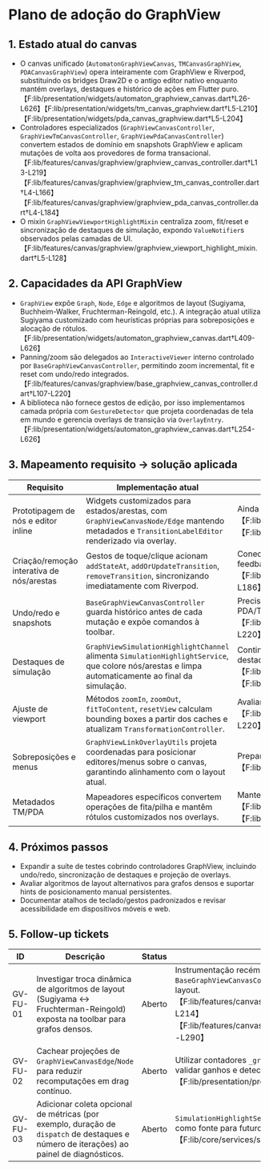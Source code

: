# Plano de adoção do GraphView

## 1. Estado atual do canvas

- O canvas unificado (`AutomatonGraphViewCanvas`, `TMCanvasGraphView`, `PDACanvasGraphView`) opera inteiramente com GraphView e Riverpod, substituindo os bridges Draw2D e o antigo editor nativo enquanto mantém overlays, destaques e histórico de ações em Flutter puro.【F:lib/presentation/widgets/automaton_graphview_canvas.dart†L26-L626】【F:lib/presentation/widgets/tm_canvas_graphview.dart†L5-L210】【F:lib/presentation/widgets/pda_canvas_graphview.dart†L5-L204】
- Controladores especializados (`GraphViewCanvasController`, `GraphViewTmCanvasController`, `GraphViewPdaCanvasController`) convertem estados de domínio em snapshots GraphView e aplicam mutações de volta aos provedores de forma transacional.【F:lib/features/canvas/graphview/graphview_canvas_controller.dart†L13-L219】【F:lib/features/canvas/graphview/graphview_tm_canvas_controller.dart†L4-L166】【F:lib/features/canvas/graphview/graphview_pda_canvas_controller.dart†L4-L184】
- O mixin `GraphViewViewportHighlightMixin` centraliza zoom, fit/reset e sincronização de destaques de simulação, expondo `ValueNotifier`s observados pelas camadas de UI.【F:lib/features/canvas/graphview/graphview_viewport_highlight_mixin.dart†L5-L128】

## 2. Capacidades da API GraphView

- `GraphView` expõe `Graph`, `Node`, `Edge` e algoritmos de layout (Sugiyama, Buchheim-Walker, Fruchterman-Reingold, etc.). A integração atual utiliza Sugiyama customizado com heurísticas próprias para sobreposições e alocação de rótulos.【F:lib/presentation/widgets/automaton_graphview_canvas.dart†L409-L626】
- Panning/zoom são delegados ao `InteractiveViewer` interno controlado por `BaseGraphViewCanvasController`, permitindo zoom incremental, fit e reset com undo/redo integrados.【F:lib/features/canvas/graphview/base_graphview_canvas_controller.dart†L107-L220】
- A biblioteca não fornece gestos de edição, por isso implementamos camada própria com `GestureDetector` que projeta coordenadas de tela em mundo e gerencia overlays de transição via `OverlayEntry`.【F:lib/presentation/widgets/automaton_graphview_canvas.dart†L254-L626】

## 3. Mapeamento requisito → solução aplicada

| Requisito | Implementação atual | Observações |
| --- | --- | --- |
| Prototipagem de nós e editor inline | Widgets customizados para estados/arestas, com `GraphViewCanvasNode/Edge` mantendo metadados e `TransitionLabelEditor` renderizado via overlay.| Ainda avaliamos variantes para suportar multi-linhas e ícones adicionais.【F:lib/features/canvas/graphview/graphview_canvas_models.dart†L5-L210】【F:lib/presentation/widgets/automaton_graphview_canvas.dart†L333-L626】 |
| Criação/remoção interativa de nós/arestas | Gestos de toque/clique acionam `addStateAt`, `addOrUpdateTransition`, `removeTransition`, sincronizando imediatamente com Riverpod.| Conectores temporários podem ser adicionados em futuros refinamentos para feedback visual durante o arraste.【F:lib/features/canvas/graphview/graphview_canvas_controller.dart†L106-L186】 |
| Undo/redo e snapshots | `BaseGraphViewCanvasController` guarda histórico antes de cada mutação e expõe comandos à toolbar.| Precisamos expandir cobertura de testes para validar cenários de undo em PDA/TM com metadados extras.【F:lib/features/canvas/graphview/base_graphview_canvas_controller.dart†L107-L220】 |
| Destaques de simulação | `GraphViewSimulationHighlightChannel` alimenta `SimulationHighlightService`, que colore nós/arestas e limpa automaticamente ao final da simulação.| Continuar monitorando performance em autômatos densos com múltiplos destaques simultâneos.【F:lib/presentation/widgets/automaton_graphview_canvas.dart†L41-L84】【F:lib/features/canvas/graphview/graphview_highlight_channel.dart†L5-L19】 |
| Ajuste de viewport | Métodos `zoomIn`, `zoomOut`, `fitToContent`, `resetView` calculam bounding boxes a partir dos caches e atualizam `TransformationController`.| Avaliar heurísticas alternativas para grafos extremamente assimétricos.【F:lib/features/canvas/graphview/base_graphview_canvas_controller.dart†L143-L220】 |
| Sobreposições e menus | `GraphViewLinkOverlayUtils` projeta coordenadas para posicionar editores/menus sobre o canvas, garantindo alinhamento com o layout atual.| Preparar fallback responsivo para telas muito pequenas.【F:lib/features/canvas/graphview/graphview_link_overlay_utils.dart†L5-L148】 |
| Metadados TM/PDA | Mapeadores específicos convertem operações de fita/pilha e mantêm rótulos customizados nos overlays.| Manter sincronização com validadores de domínio ao adicionar novos campos.【F:lib/features/canvas/graphview/graphview_tm_mapper.dart†L7-L144】【F:lib/features/canvas/graphview/graphview_pda_mapper.dart†L7-L160】 |

## 4. Próximos passos

- Expandir a suíte de testes cobrindo controladores GraphView, incluindo undo/redo, sincronização de destaques e projeção de overlays.
- Avaliar algoritmos de layout alternativos para grafos densos e suportar hints de posicionamento manual persistentes.
- Documentar atalhos de teclado/gestos padronizados e revisar acessibilidade em dispositivos móveis e web.

## 5. Follow-up tickets

| ID | Descrição | Status | Observações |
| --- | --- | --- | --- |
| GV-FU-01 | Investigar troca dinâmica de algoritmos de layout (Sugiyama ↔ Fruchterman-Reingold) exposta na toolbar para grafos densos. | Aberto | Instrumentação recém-adicionada em `GraphViewCanvasController` e `BaseGraphViewCanvasController` facilita medir tempos de sincronização por layout.【F:lib/features/canvas/graphview/graphview_canvas_controller.dart†L14-L214】【F:lib/features/canvas/graphview/base_graphview_canvas_controller.dart†L17-L290】 |
| GV-FU-02 | Cachear projeções de `GraphViewCanvasEdge`/`Node` para reduzir recomputações em drag contínuo. | Aberto | Utilizar contadores `_graphViewMutationCounter` em `AutomatonProvider` para validar ganhos e detectar regressões de sincronização.【F:lib/presentation/providers/automaton_provider.dart†L25-L377】 |
| GV-FU-03 | Adicionar coleta opcional de métricas (por exemplo, duração de `dispatch` de destaques e número de iterações) ao painel de diagnósticos. | Aberto | `SimulationHighlightService` expõe `dispatchCount`/`lastHighlight`, servindo como fonte para futuros painéis ou eventos telemetry.【F:lib/core/services/simulation_highlight_service.dart†L8-L126】 |
